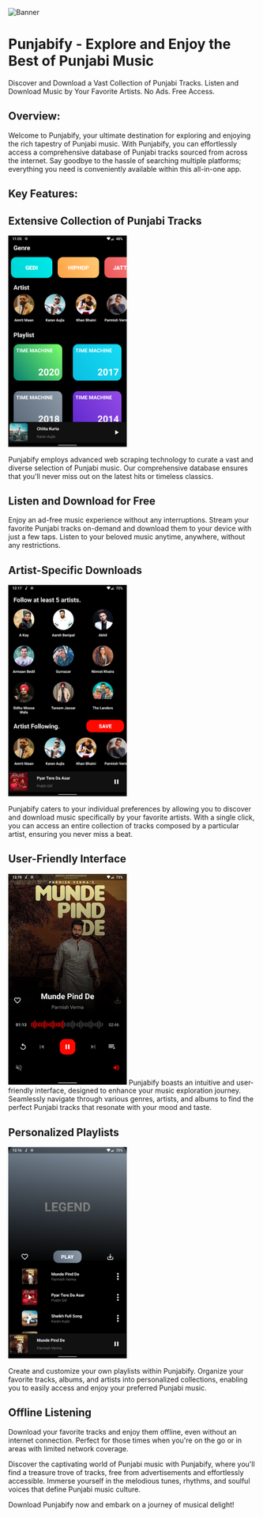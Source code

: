 ![Banner](https://raw.githubusercontent.com/jashanpreet-singh-99/Punjabify/master/screenshot_array.png)

# Punjabify - Explore and Enjoy the Best of Punjabi Music

Discover and Download a Vast Collection of Punjabi Tracks. Listen and Download Music by Your Favorite Artists. No Ads. Free Access.

## Overview:

Welcome to Punjabify, your ultimate destination for exploring and enjoying the rich tapestry of Punjabi music. With Punjabify, you can effortlessly access a comprehensive database of Punjabi tracks sourced from across the internet. Say goodbye to the hassle of searching multiple platforms; everything you need is conveniently available within this all-in-one app.

## Key Features:

## Extensive Collection of Punjabi Tracks
<img src="https://raw.githubusercontent.com/jashanpreet-singh-99/Punjabify/master/device-2020-07-18-230554.png" width="240">

Punjabify employs advanced web scraping technology to curate a vast and diverse selection of Punjabi music. Our comprehensive database ensures that you'll never miss out on the latest hits or timeless classics.

## Listen and Download for Free
Enjoy an ad-free music experience without any interruptions. Stream your favorite Punjabi tracks on-demand and download them to your device with just a few taps. Listen to your beloved music anytime, anywhere, without any restrictions.

## Artist-Specific Downloads
<img src="https://raw.githubusercontent.com/jashanpreet-singh-99/Punjabify/master/device-2020-07-18-001742.png" width="240">

Punjabify caters to your individual preferences by allowing you to discover and download music specifically by your favorite artists. With a single click, you can access an entire collection of tracks composed by a particular artist, ensuring you never miss a beat.

## User-Friendly Interface
<img src="https://raw.githubusercontent.com/jashanpreet-singh-99/Punjabify/master/device-2020-07-18-001608.png" width="240">
Punjabify boasts an intuitive and user-friendly interface, designed to enhance your music exploration journey. Seamlessly navigate through various genres, artists, and albums to find the perfect Punjabi tracks that resonate with your mood and taste.

## Personalized Playlists

<img src="https://raw.githubusercontent.com/jashanpreet-singh-99/Punjabify/master/device-2020-07-18-001711.png" width="240">

Create and customize your own playlists within Punjabify. Organize your favorite tracks, albums, and artists into personalized collections, enabling you to easily access and enjoy your preferred Punjabi music.

## Offline Listening
Download your favorite tracks and enjoy them offline, even without an internet connection. Perfect for those times when you're on the go or in areas with limited network coverage.

Discover the captivating world of Punjabi music with Punjabify, where you'll find a treasure trove of tracks, free from advertisements and effortlessly accessible. Immerse yourself in the melodious tunes, rhythms, and soulful voices that define Punjabi music culture.

Download Punjabify now and embark on a journey of musical delight!
